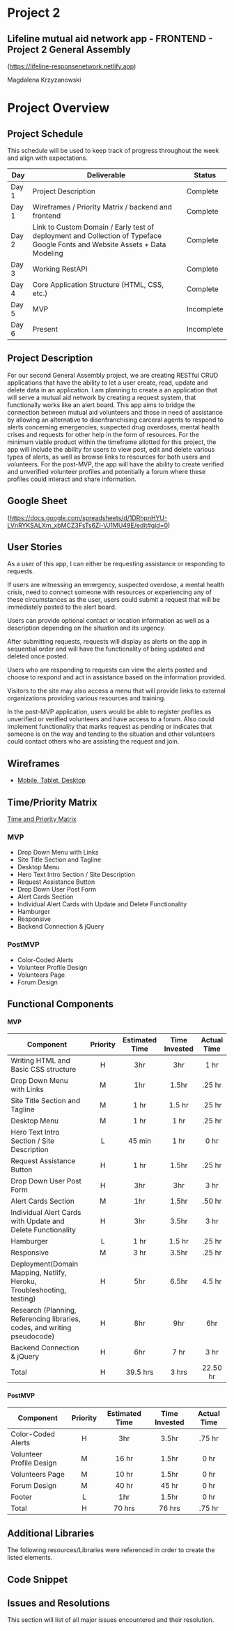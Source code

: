 

# Project 2

## Lifeline mutual aid network app - FRONTEND - Project 2 General Assembly

(https://lifeline-responsenetwork.netlify.app)


Magdalena Krzyzanowski

# Project Overview

## Project Schedule

This schedule will be used to keep track of progress throughout the week and align with expectations.  

|  Day | Deliverable | Status
|---|---| ---|
|Day 1| Project Description | Complete
|Day 1| Wireframes / Priority Matrix / backend and frontend | Complete
|Day 2| Link to Custom Domain / Early test of deployment and Collection of Typeface Google Fonts and Website Assets + Data Modeling | Complete
|Day 3| Working RestAPI | Complete
|Day 4| Core Application Structure (HTML, CSS, etc.)| Complete
|Day 5| MVP | Incomplete
|Day 6| Present | Incomplete



## Project Description

For our second General Assembly project, we are creating RESTful CRUD applications that have the ability to let a user create, read, update and delete data in an application. I am planning to create a an application that will serve a mutual aid network by creating a request system, that functionally works like an alert board. This app aims to bridge the connection between mutual aid volunteers and those in need of assistance by allowing an alternative to disenfranchising carceral agents to respond to alerts concerning emergencies, suspected drug overdoses, mental health crises and requests for other help in the form of resources. For the minimum viable product within the timeframe allotted for this project, the app will include the ability for users to view post, edit and delete various types of alerts, as well as browse links to resources for both users and volunteers. For the post-MVP, the app will have the ability to create verified and unverified volunteer profiles and potentially a forum where these profiles could interact and share information. 

## Google Sheet

(https://docs.google.com/spreadsheets/d/1DRhpnHYU-LVnRYKSALXm_xbMCZ3FsTs6Zl-VJ1MU49E/edit#gid=0) 

## User Stories

As a user of this app, I can either be requesting assistance or responding to requests. 

If users are witnessing an emergency, suspected overdose, a mental health crisis, need to connect someone with resources or experiencing any of these circumstances as the user, users could submit a request that will be immediately posted to the alert board. 

Users can provide optional contact or location information as well as a description depending on the situation and its urgency. 

After submitting requests,  requests will display as alerts on the app in sequential order and will have the functionality of being updated and deleted once posted. 

Users who are responding to requests can view the alerts posted and choose to respond and act in assistance based on the information provided.

Visitors to the site may also access a menu that will provide links to external organizations providing various resources and training.

In the post-MVP application, users would be able to register profiles as unverified or verified volunteers and have access to a forum. Also could implement functionality that marks request as pending or indicates that someone is on the way and tending to the situation and other volunteers could contact others who are assisting the request and join.


## Wireframes

- [Mobile, Tablet, Desktop](https://res.cloudinary.com/dinqukx6a/image/upload/v1596217007/Project%202/Wireframes/WIREFRAMES_qcnzja.jpg)



## Time/Priority Matrix 

[Time and Priority Matrix](https://res.cloudinary.com/dinqukx6a/image/upload/v1596217042/Project%202/TPM/TPM-FRONTEND_lamayw.jpg)



### MVP

- Drop Down Menu with Links
- Site Title Section and Tagline
- Desktop Menu
- Hero Text Intro Section / Site Description
- Request Assistance Button
- Drop Down User Post Form
- Alert Cards Section
- Individual Alert Cards with Update and Delete Functionality
- Hamburger
- Responsive
- Backend Connection & jQuery



### PostMVP 

- Color-Coded Alerts
- Volunteer Profile Design
- Volunteers Page
- Forum Design

## Functional Components

#### MVP
| Component | Priority | Estimated Time | Time Invested | Actual Time |
| --- | :---: |  :---: | :---: | :---: |
| Writing HTML and Basic CSS structure | H | 3hr | 3hr | 1 hr|
| Drop Down Menu with Links | M | 1hr | 1.5hr | .25 hr|
| Site Title Section and Tagline | M | 1 hr | 1.5 hr | .25 hr|
| Desktop Menu | M | 1 hr | 1 hr | .25 hr|
| Hero Text Intro Section / Site Description | L | 45 min | 1 hr | 0 hr|
| Request Assistance Button | H | 1 hr | 1.5hr | .25 hr|
| Drop Down User Post Form | H | 3hr | 3hr | 3 hr|
| Alert Cards Section | M | 1hr | 1.5hr |.50 hr|
| Individual Alert Cards with Update and Delete Functionality | H | 3hr| 3.5hr | 3 hr|
| Hamburger | L | 1 hr  | 1.5 hr | .25 hr|
| Responsive | M | 3 hr | 3.5hr | .25 hr|
| Deployment(Domain Mapping, Netlify, Heroku, Troubleshooting, testing) | H | 5hr | 6.5hr | 4.5 hr|
| Research (Planning, Referencing libraries, codes, and writing pseudocode) | H | 8hr | 9hr | 6hr|
| Backend Connection & jQuery | H | 6hr | 7 hr | 3 hr|
| Total | H | 39.5 hrs| 3 hrs | 22.50 hr|

#### PostMVP
| Component | Priority | Estimated Time | Time Invested | Actual Time |
| --- | :---: |  :---: | :---: | :---: |
| Color-Coded Alerts | H | 3hr | 3.5hr | .75 hr |
| Volunteer Profile Design | M | 16 hr | 1.5hr | 0 hr |
| Volunteers Page | M | 10 hr | 1.5hr | 0 hr |
| Forum Design | M | 40 hr | 45 hr | 0 hr |
| Footer | L | 1hr | 1.5hr | 0 hr |
| Total | H | 70 hrs| 76 hrs | .75 hr |

## Additional Libraries
The following resources/Libraries were referenced in order to create the listed elements.


## Code Snippet


## Issues and Resolutions

 This section will list of all major issues encountered and their resolution.
